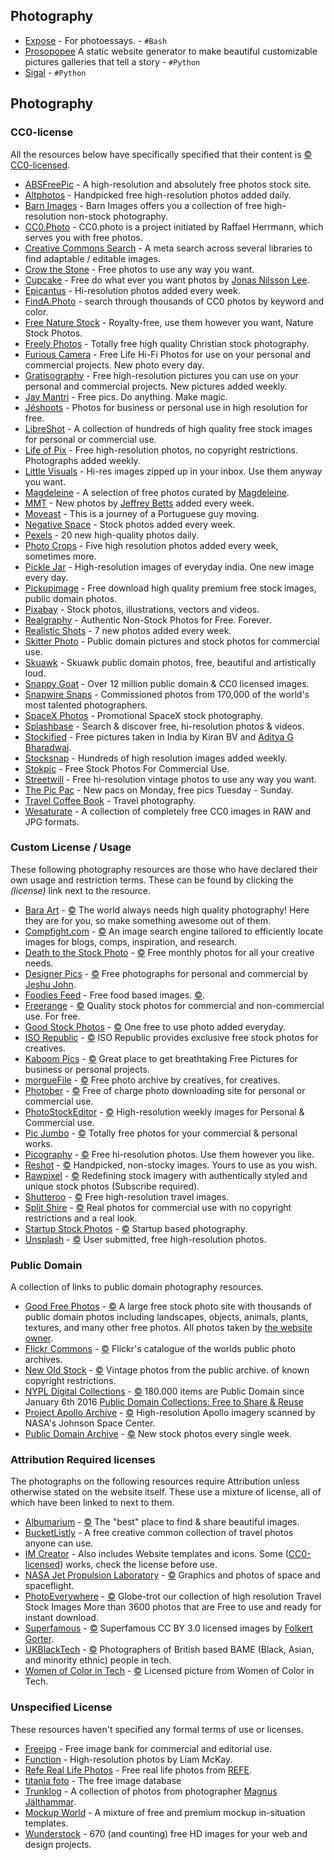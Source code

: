 ## Photography

  * [Expose](https://github.com/Jack000/Expose) \- For photoessays. - `#Bash`
  * [Prosopopee](https://github.com/Psycojoker/prosopopee/) A static website generator to make beautiful customizable pictures galleries that tell a story - `#Python`
  * [Sigal](https://sigal.readthedocs.org/en/latest/) \- `#Python`

## Photography

### CC0-license

All the resources below have specifically specified that their content is [©️ CC0-licensed](https://creativecommons.org/publicdomain/zero/1.0/).

-   [ABSFreePic](http://absfreepic.com/) - A high-resolution and absolutely free photos stock site.
-   [Altphotos](https://altphotos.com/) - Handpicked free high-resolution photos added daily.
-   [Barn Images](https://barnimages.com/) - Barn Images offers you a collection of free high-resolution non-stock photography.
-   [CC0.Photo](http://cc0.photo/) - CC0.photo is a project initiated by Raffael Herrmann, which serves you with free photos.
-   [Creative Commons Search](http://search.creativecommons.org/) - A meta search across several libraries to find adaptable / editable images.
-   [Crow the Stone](http://crowthestone.tumblr.com/) - Free photos to use any way you want.
-   [Cupcake](http://cupcake.nilssonlee.se/) - Free do what ever you want photos by [Jonas Nilsson Lee](https://twitter.com/nilsson_jonas).
-   [Epicantus](http://epicantus.tumblr.com/) - Hi-resolution photos added every week.
-   [FindA.Photo](http://finda.photo/) - search through thousands of CC0 photos by keyword and color.
-   [Free Nature Stock](http://freenaturestock.com/) - Royalty-free, use them however you want, Nature Stock Photos.
-   [Freely Photos](https://freelyphotos.com/) - Totally free high quality Christian stock photography.
-   [Furious Camera](http://furiouscamera.com/) - Free Life Hi-Fi Photos for use on your personal and commercial projects. New photo every day.
-   [Gratisography](https://gratisography.com/) - Free high-resolution pictures you can use on your personal and commercial projects. New pictures added weekly.
-   [Jay Mantri](http://jaymantri.com/) - Free pics. Do anything. Make magic.
-   [Jéshoots](http://jeshoots.com/) - Photos for business or personal use in high resolution for free.
-   [LibreShot](https://libreshot.com/) - A collection of hundreds of high quality free stock images for personal or commercial use.
-   [Life of Pix](http://www.lifeofpix.com/) - Free high-resolution photos, no copyright restrictions. Photographs added weekly.
-   [Little Visuals](http://littlevisuals.co/) - Hi-res images zipped up in your inbox. Use them anyway you want.
-   [Magdeleine](https://magdeleine.co/browse/) - A selection of free photos curated by [Magdeleine](https://twitter.com/MagdeleinePhoto).
-   [MMT](https://mmtstock.com/) - New photos by [Jeffrey Betts](http://jeffreybetts.me/) added every week.
-   [Moveast](http://moveast.me/) - This is a journey of a Portuguese guy moving.
-   [Negative Space](https://negativespace.co/) - Stock photos added every week.
-   [Pexels](https://www.pexels.com/) - 20 new high-quality photos daily.
-   [Photo Crops](https://www.photocrops.com/) - Five high resolution photos added every week, sometimes more.
-   [Pickle Jar](http://www.picklejar.in/) - High-resolution images of everyday india. One new image every day.
-   [Pickupimage](http://pickupimage.com/) - Free download high quality premium free stock images, public domain photos.
-   [Pixabay](https://pixabay.com/) - Stock photos, illustrations, vectors and videos.
-   [Realgraphy](https://realgraphy.org/) - Authentic Non-Stock Photos for Free. Forever.
-   [Realistic Shots](http://realisticshots.com/) - 7 new photos added every week.
-   [Skitter Photo](https://skitterphoto.com/) - Public domain pictures and stock photos for commercial use.
-   [Skuawk](http://skuawk.com/) - Skuawk public domain photos, free, beautiful and artistically loud.
-   [Snappy Goat](https://snappygoat.com/) - Over 12 million public domain & CC0 licensed images.
-   [Snapwire Snaps](http://snapwiresnaps.tumblr.com/) - Commissioned photos from 170,000 of the world's most talented photographers.
-   [SpaceX Photos](https://www.flickr.com/photos/spacex/) - Promotional SpaceX stock photography.
-   [Splashbase](http://www.splashbase.co/) - Search & discover free, hi-resolution photos & videos.
-   [Stockified](https://www.stockified.com/) - Free pictures taken in India by Kiran BV and [Aditya G Bharadwaj](http://ab-dz.com/).
-   [Stocksnap](https://stocksnap.io/) - Hundreds of high resolution images added weekly.
-   [Stokpic](http://stokpic.com/) - Free Stock Photos For Commercial Use.
-   [Streetwill](http://streetwill.co/) - Free hi-resolution vintage photos to use any way you want.
-   [The Pic Pac](https://thepicpac.com/) - New pacs on Monday, free pics Tuesday - Sunday.
-   [Travel Coffee Book](http://travelcoffeebook.com/) - Travel photography.
-   [Wesaturate](https://www.wesaturate.com/) - A collection of completely free CC0 images in RAW and JPG formats.

### Custom License / Usage

These following photography resources are those who have declared their own usage and restriction terms. These can be found by clicking the _(license)_ link next to the resource.

-   [Bara Art](http://www.bara-art.com/) - [©️](http://www.bara-art.com/about/) The world always needs high quality photography! Here they are for you, so make something awesome out of them.
-   [Compfight.com](http://compfight.com/) - [©️](https://www.flickr.com/creativecommons/) An image search engine tailored to efficiently locate images for blogs, comps, inspiration, and research.
-   [Death to the Stock Photo](http://join.deathtothestockphoto.com/) - [©️](http://www.mediafire.com/file/2ifplcw682487nz/Death+to+the+Stock+Photo+-+Photograph+End+User+License+%281-2014%29+%281%29.pdf) Free monthly photos for all your creative needs.
-   [Designer Pics](http://www.designerspics.com/) - [©️](http://www.designerspics.com/faq-and-terms/) Free photographs for personal and commercial by [Jeshu John](https://twitter.com/jeshujohn).
-   [Foodies Feed](https://www.foodiesfeed.com/) - Free food based images. [©️](https://www.foodiesfeed.com/faq/).
-   [Freerange](https://freerangestock.com/) - [©️](https://freerangestock.com/licensing.php) Quality stock photos for commercial and non-commercial use. For free.
-   [Good Stock Photos](https://goodstock.photos/) - [©️](https://goodstock.photos/about/) One free to use photo added everyday.
-   [ISO Republic](https://isorepublic.com/) - [©️](https://isorepublic.com/terms/) ISO Republic provides exclusive free stock photos for creatives.
-   [Kaboom Pics](https://kaboompics.com/) - [©️](https://kaboompics.com/page/license-and-faq) Great place to get breathtaking Free Pictures for business or personal projects.
-   [morgueFile](https://morguefile.com/) - [©️](https://morguefile.com/terms) Free photo archive by creatives, for creatives.
-   [Photober](https://www.photober.com/) - [©️](https://www.photober.com/terms/) Free of charge photo downloading site for personal or commercial use.
-   [PhotoStockEditor](http://photostockeditor.com/) - [©️](http://photostockeditor.com/#small-dialog) High-resolution weekly images for Personal & Commercial use.
-   [Pic Jumbo](https://picjumbo.com/) - [©️](https://picjumbo.com/faq-and-terms/) Totally free photos for your commercial & personal works.
-   [Picography](https://picography.co/) - [©️](https://picography.co/terms/) Free hi-resolution photos. Use them however you like.
-   [Reshot](https://www.reshot.com/) - [©️](https://www.reshot.com/license) Handpicked, non-stocky images. Yours to use as you wish.
-   [Rawpixel](https://www.rawpixel.com/) - [©️](https://www.rawpixel.com/free-image-license) Redefining stock imagery with authentically styled and unique stock photos (Subscribe required).
-   [Shutteroo](http://shutteroo.com/) - [©️](http://shutteroo.com/about/) Free high-resolution travel images.
-   [Split Shire](https://www.splitshire.com/) - [©️](https://www.splitshire.com/about/) Real photos for commercial use with no copyright restrictions and a real look.
-   [Startup Stock Photos](http://startupstockphotos.com/) - [©️](http://startupstockphotos.com/terms-of-use) Startup based photography.
-   [Unsplash](https://unsplash.com/) - [©️](https://unsplash.com/license) User submitted, free high-resolution photos.

### Public Domain

A collection of links to public domain photography resources.

-   [Good Free Photos](https://www.goodfreephotos.com/) - [©️](https://www.goodfreephotos.com/pages/creative-commons-license-terms) A large free stock photo site with thousands of public domain photos including landscapes, objects, animals, plants, textures, and many other free photos. All photos taken by [the website owner](https://www.goodfreephotos.com/pages/about-me).
-   [Flickr Commons](https://www.flickr.com/commons) - [©️](https://www.flickr.com/commons/usage/) Flickr's catalogue of the worlds public photo archives.
-   [New Old Stock](https://nos.twnsnd.co/) - [©️](https://nos.twnsnd.co/rights-and-usage) Vintage photos from the public archive. of known copyright restrictions.
-   [NYPL Digital Collections](https://digitalcollections.nypl.org/) - [©️](https://www.nypl.org/help/about-nypl/legal-notices/website-terms-and-conditions) 180.000 items are Public Domain since January 6th 2016 [Public Domain Collections: Free to Share & Reuse](https://www.nypl.org/research/collections/digital-collections/public-domain)
-   [Project Apollo Archive](https://www.flickr.com/people/projectapolloarchive/?rb=1) - [©️](https://creativecommons.org/publicdomain/mark/1.0/) High-resolution Apollo imagery scanned by NASA's Johnson Space Center.
-   [Public Domain Archive](http://publicdomainarchive.com/) - [©️](https://creativecommons.org/publicdomain/zero/1.0/) New stock photos every single week.

### Attribution Required licenses

The photographs on the following resources require Attribution unless otherwise stated on the website itself. These use a mixture of license, all of which have been linked to next to them.

-   [Albumarium](http://albumarium.com/) - [©️](http://albumarium.com/terms) The "best" place to find & share beautiful images.
-   [BucketListly](http://photos.bucketlistly.com/) - A free creative common collection of travel photos anyone can use.
-   [IM Creator](http://imcreator.com/free) - Also includes Website templates and icons. Some ([CC0-licensed](https://creativecommons.org/publicdomain/zero/1.0/)) works, check the license before use.
-   [NASA Jet Propulsion Laboratory](https://www.jpl.nasa.gov/spaceimages/) - [©️](https://www.jpl.nasa.gov/imagepolicy/) Graphics and photos of space and spaceflight.
-   [PhotoEverywhere](http://photoeverywhere.co.uk/) - [©️](https://creativecommons.org/licenses/by/2.5/) Globe-trot our collection of high resolution Travel Stock Images More than 3600 photos that are Free to use and ready for instant download.
-   [Superfamous](https://superfamous.com/Images) - [©️](https://creativecommons.org/licenses/by/3.0/) Superfamous CC BY 3.0 licensed images by [Folkert Gorter](https://twitter.com/folkertgorter).
-   [UKBlackTech](http://ukblacktech.com/stockphotos/) - [©️](https://creativecommons.org/licenses/by/4.0/) Photographers of British based BAME (Black, Asian, and minority ethnic) people in tech.
-   [Women of Color in Tech](https://www.flickr.com/photos/wocintechchat/) - [©️](https://creativecommons.org/licenses/by/2.0/) Licensed picture from Women of Color in Tech.

### Unspecified License

These resources haven't specified any formal terms of use or licenses.

-   [Freejpg](http://en.freejpg.com.ar/) - Free image bank for commercial and editorial use.
-   [Function](http://wefunction.com/category/free-photos/) - High-resolution photos by Liam McKay.
-   [Refe Real Life Photos](http://getrefe.tumblr.com/) - Free real life photos from [REFE](http://getrefe.com/).
-   [titania foto](http://www.titania-foto.com/) - The free image database
-   [Trunklog](http://trunklog.com/) - A collection of photos from photographer [Magnus Jälthammar](https://twitter.com/jalthammar).
-   [Mockup World](https://www.mockupworld.co/) - A mixture of free and premium mockup in-situation templates.
-   [Wunderstock](http://www.wunderstock.com/) - 670 (and counting) free HD images for your web and design projects.